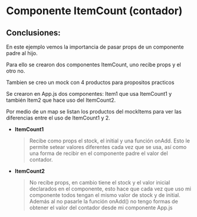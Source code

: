 # Componente ItemCount (contador)

## Conclusiones:

En este ejemplo vemos la importancia de pasar props de un componente padre al hijo.

Para ello se crearon dos componentes ItemCount, uno recibe props y el otro no.

Tambien se creo un mock con 4 productos para propositos practicos

Se crearon en App.js dos componentes: Item1 que usa ItemCount1 y también Item2 que hace uso del ItemCount2.

Por medio de un map se listan los productos del mockItems para ver las diferencias entre el uso de ItemCount1 y 2.

- **ItemCount1**
  > Recibe como props el stock, el initial y una función onAdd. Esto le permite setear valores diferentes cada vez que se usa, así como una forma de recibir en el componente padre el valor del contador.
- **ItemCount2**
  > No recibe props, en cambio tiene el stock y el valor inicial declarados en el componente, esto hace que cada vez que uso mi componente todos tengan el mismo valor de stock y de initial. Además al no pasarle la función onAdd() no tengo formas de obtener el valor del contador desde mi componente App.js
